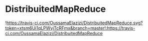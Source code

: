 # DistribuitedMapReduce
!https://travis-ci.com/OussamaElazizi/DistribuitedMapReduce.svg?token=xtsm6Ui1qLPWyjTcRFmx&branch=master!:https://travis-ci.com/OussamaElazizi/DistribuitedMapReduce
